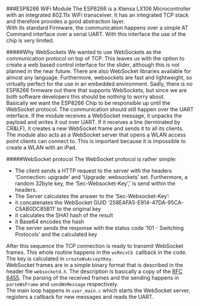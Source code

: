 ###ESP8266 WiFi Module
The ESP8266 is a Xtensa LX106 Microcontroller with an integrated 802.11x WiFi transceiver. It has an integrated TCP stack and therefore provides a good abstraction layer.<br />
With its standard Firmware, the communication happens over a simple AT Command interface over a serial UART. With this interface the use of the chip is very limited.

#####Why WebSockets
We wanted to use WebSockets as the communication protocol on top of TCP. This leaves us with the option to create a web based control interface for the slider, although this is not planned in the near future. There are also WebSocket libraries available for almost any language. Furthermore, websockets are fast and lightweight, so virtually perfect for the use in an embedded environment. Sadly, there is no ESP8266 firmware out there that supports WebSockets, but since we are both software developers this should be nothing to worry about.<br />
Basically we want the ESP8266 Chip to be responsible up until the WebSocket protocol. The communication should still happen over the UART interface. If the module receives a WebSocket message, it unpacks the payload and writes it out over UART. If it receives a line (terminated by CR&LF), it creates a new WebSocket frame and sends it to all its clients.<br />
The module also acts as a WebSocket server that opens a WLAN access point clients can connect to. This is important because it is impossible to create a WLAN with an iPad.

#####WebSocket protocol
The WebSocket protocol is rather simple: 
* The client sends a HTTP request to the server with the headers ‘Connection: upgrade’ and ‘Upgrade: websockets’ set. Furthermore, a random 32byte key, the ‘Sec-Websocket-Key’,’ is send within the headers.
* The Server calculates the answer to the ‘Sec-Websocket-Key’:
*  it concatenates the WebSocket GUID ‘258EAFA5-E914-47DA-95CA-C5AB0DC85B11’ to the original key
*  it calculates the SHA1 hash of the result
*  it Base64 encodes the hash
* The server sends the response with the status code ‘101 - Switching Protocols’ and the calculated key

After this sequence the TCP connection is ready to transmit WebSocket frames. This whole routine happens in the `wsRecvCb `callback in the code. The key is calculated in `createWsAcceptKey`. <br />
WebSocket frames are in a simple binary format that is described in the header file `websocketd.h`. The description is basically a copy of the [RFC 6455](https://tools.ietf.org/html/rfc6455). The parsing of the received frames and the sending happens in `parseWsFrame` and `sendWsMessage` respectively. <br />
The main loop happens in `user_main.c` which starts the WebSocket server, registers a callback for new messages and reads the UART.

